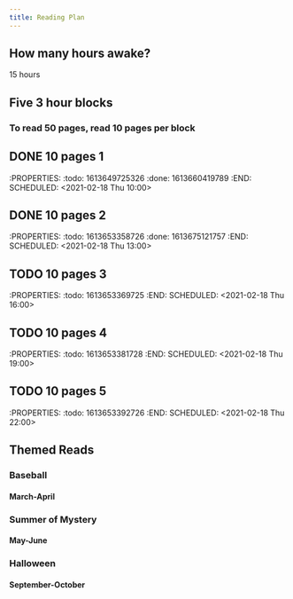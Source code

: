 ```yaml
---
title: Reading Plan
---
```


## How many hours awake?
15 hours 
## Five 3 hour blocks
### To read 50 pages, read 10 pages per block
## DONE 10 pages 1 
:PROPERTIES:
:todo: 1613649725326
:done: 1613660419789
:END:
SCHEDULED: <2021-02-18 Thu 10:00>
## DONE 10 pages 2 
:PROPERTIES:
:todo: 1613653358726
:done: 1613675121757
:END:
SCHEDULED: <2021-02-18 Thu 13:00>
## TODO 10 pages 3
:PROPERTIES:
:todo: 1613653369725
:END:
SCHEDULED: <2021-02-18 Thu 16:00>
## TODO 10 pages 4
:PROPERTIES:
:todo: 1613653381728
:END:
SCHEDULED: <2021-02-18 Thu 19:00>
## TODO 10 pages 5 
:PROPERTIES:
:todo: 1613653392726
:END:
SCHEDULED: <2021-02-18 Thu 22:00>
## Themed Reads
### Baseball
#### March-April
### Summer of Mystery
#### May-June
### Halloween
#### September-October
